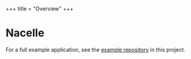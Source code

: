+++
title = "Overview"
+++

# Nacelle

For a full example application, see the [example repository](https://github.com/go-nacelle/example) in this project.
